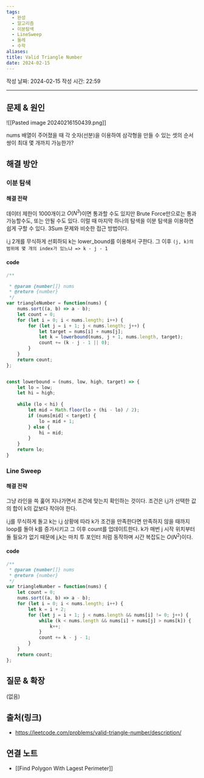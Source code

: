 ```yaml
---
tags:
  - 완성
  - 알고리즘
  - 이분탐색
  - LineSweep
  - 둘레
  - 수학
aliases: 
title: Valid Triangle Number
date: 2024-02-15
---
```

작성 날짜: 2024-02-15
작성 시간: 22:59


----

## 문제 & 원인
![[Pasted image 20240216150439.png]]

nums 배열이 주어졌을 때 각 숫자(선분)을 이용하여 삼각형을 만들 수 있는 셋의 순서쌍이 최대 몇 개까지 가능한가?
## 해결 방안
### 이분 탐색
#### 해결 전략
데이터 제한이 1000개이고 $O(N^3)$이면 통과할 수도 있지만 Brute Force만으로는 통과 가능할수도, 또는 안될 수도 있다. 이럴 때 마지막 하나의 탐색을 이분 탐색을 이용하면 쉽게 구할 수 있다.  3Sum 문제와 비슷한 접근 방법이다.

i,j 2개를 무식하게 선회하되 k는 lower_bound를 이용해서 구한다. 그 이후 `(j, k)의 범위에 몇 개의 index가 있느냐 => k - j - 1`

#### code
```js
/**

 * @param {number[]} nums
 * @return {number}
 */
var triangleNumber = function(nums) {
    nums.sort((a, b) => a - b);
    let count = 0;
    for (let i = 0; i < nums.length; i++) {
        for (let j = i + 1; j < nums.length; j++) {
            let target = nums[i] + nums[j];
            let k = lowerbound(nums, j + 1, nums.length, target);
            count += (k - j - 1 || 0);
        }
    }
    return count;
};


const lowerbound = (nums, low, high, target) => {
    let lo = low;
    let hi = high;
    
    while (lo < hi) {
        let mid = Math.floor(lo + (hi - lo) / 2);
        if (nums[mid] < target) {
            lo = mid + 1;
        } else {
            hi = mid;
        }
    }
    return lo;
}
```


### Line Sweep
#### 해결 전략
그냥 라인을 쓱 훑어 지나가면서 조건에 맞는지 확인하는 것이다. 조건은 i,j가 선택한 값의 합이 k의 값보다 작아야 한다.

i,j를 무식하게 돌고 k는 i,j 상황에 따라 k가 조건을 만족한다면 만족하지 않을 때까지 loop를 돌아 k를 증가시키고 그 이후 count를 업데이트한다. k가 매번 j 시작 위치부터 돌 필요가 없기 때문에 j,k는 마치 투 포인터 처럼 동작하며 시간 복잡도는 $O(N^2)$이다.


#### code
```js
/**
 * @param {number[]} nums
 * @return {number}
 */
var triangleNumber = function(nums) {
    let count = 0;
    nums.sort((a, b) => a - b);
    for (let i = 0; i < nums.length; i++) {
        let k = i + 2;
        for (let j = i + 1; j < nums.length && nums[i] != 0; j++) {
            while (k < nums.length && nums[i] + nums[j] > nums[k]) {
                k++;
            }
            count += k - j - 1;
        }
    }
    return count;
};
```

## 질문 & 확장

(없음)

## 출처(링크)
- https://leetcode.com/problems/valid-triangle-number/description/

## 연결 노트
- [[Find Polygon With Lagest Perimeter]]